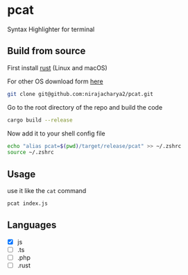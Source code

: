 # pcat

Syntax Highlighter for terminal


## Build from source

First install [rust](https://www.rust-lang.org/tools/install) (Linux and macOS)

For other OS download form [here](https://forge.rust-lang.org/infra/other-installation-methods.html)


```bash
git clone git@github.com:nirajacharya2/pcat.git
```

Go to the root directory of the repo and build the code
```bash
cargo build --release
```
Now add it to your shell config file
```bash
echo "alias pcat=$(pwd)/target/release/pcat" >> ~/.zshrc
source ~/.zshrc
```
## Usage

use it like the `cat` command
```bash
pcat index.js
```


## Languages

- [x] js
- [ ] .ts
- [ ] .php
- [ ] .rust
